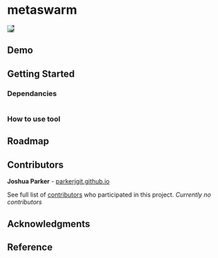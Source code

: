 # metaswarm

<!-- Custom tooling and methodology for exploring structurally performant water tight shell geometries inside polygonal planar cell boundaries and under distributed vertical load using Grasshopper + Kangaroo. -->

<img style="background-color: #333" src="README-assets/metaswarm-wireframing-10.png"/>


## Demo

<!-- <img src="data/n0607-01.6.jpg" width="45%"/> <img src="data/n0607-02.3.jpg" width="45%"/>
<img src="data/gh-def-1.png" width="90%"/> -->

## Getting Started

### Dependancies

<!-- Grasshopper definitions and python scrips requires the following rhino/gh plugins to work: -->

```

```

### How to use tool

<!-- Open sandbox.3dm, launch grasshopper and open sandbox.gh. Should have something like this: -->

<!-- <img src="data/subterrain-sandbox.2.png"/> -->

## Roadmap

<!-- Would like to develop this into fully integrated system for subterrainian architecture, that allows users to manipulate user/building constraints in real-time and outputs closed mesh massing for rapid prototyping, and perhaps generates complete set of shop drawings for fabrication :). If you are interested in helping please let me know. -->

## Contributors

**Joshua Parker** - [parkerjgit.github.io](http://parkerjgit.github.io/)

See full list of [contributors](https://github.com/your/project/contributors) who participated in this project. *Currently no contributors*

## Acknowledgments

<!-- Definitions and scripts developed in the context of a project with [OPEN Architecture](www.openarch.com), currently under construction. Images copyright (c) 2016 OPEN Architecture. -->

<!-- <img src="data/seaside-1.jpg" width="55%"/>  -->
<!-- <img src="data/seaside-2.jpg" width="55%"/> -->

## Reference

<!-- * Adriaenssens, S., Block, P., Veenendaal, D., & Williams, C. (2014). Shell structures for architecture: Form finding and optimization. -->